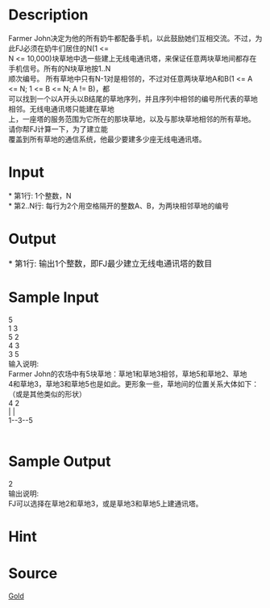 
# Description

<div class="content"><div>Farmer John决定为他的所有奶牛都配备手机，以此鼓励她们互相交流。不过，为此FJ必须在奶牛们居住的N(1 &lt;= </div>
<div>N &lt;= 10,000)块草地中选一些建上无线电通讯塔，来保证任意两块草地间都存在手机信号。所有的N块草地按1..N </div>
<div>顺次编号。 所有草地中只有N-1对是相邻的，不过对任意两块草地A和B(1 &lt;= A &lt;= N; 1 &lt;= B &lt;= N; A != B)，都</div>
<div>可以找到一个以A开头以B结尾的草地序列，并且序列中相邻的编号所代表的草地相邻。无线电通讯塔只能建在草地</div>
<div>上，一座塔的服务范围为它所在的那块草地，以及与那块草地相邻的所有草地。 请你帮FJ计算一下，为了建立能</div>
<div>覆盖到所有草地的通信系统，他最少要建多少座无线电通讯塔。</div></div>

# Input

<div class="content"><div>* 第1行: 1个整数，N</div>
<div>* 第2..N行: 每行为2个用空格隔开的整数A、B，为两块相邻草地的编号</div></div>

# Output

<div class="content"><p><span style="font-size: medium">* 第1行: 输出1个整数，即FJ最少建立无线电通讯塔的数目 </span></p></div>

# Sample Input

<div class="content"><span class="sampledata">5<br/>
1 3<br/>
5 2<br/>
4 3<br/>
3 5<br/>
输入说明:<br/>
 Farmer John的农场中有5块草地：草地1和草地3相邻，草地5和草地2、草地<br/>
4和草地3，草地3和草地5也是如此。更形象一些，草地间的位置关系大体如下：<br/>
（或是其他类似的形状）<br/>
               4  2<br/>
               |  |<br/>
            1--3--5<br/>
<br/>
</span></div>

# Sample Output

<div class="content"><span class="sampledata">2<br/>
输出说明:<br/>
FJ可以选择在草地2和草地3，或是草地3和草地5上建通讯塔。</span></div>

# Hint

<div class="content"><p></p></div>

# Source

<div class="content"><p><a href="problemset.php?search=Gold">Gold</a></p></div>

